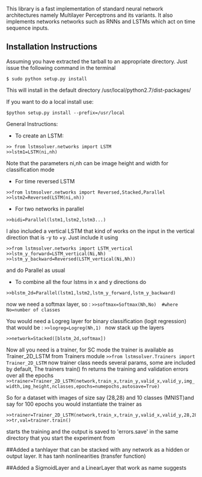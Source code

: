 This library is a fast implementation of standard neural network architectures namely Multilayer Perceptrons and its variants. It also implements networks networks such as RNNs and LSTMs which act on time sequence inputs. 

Installation Instructions
-------------------------

Assuming you have extracted the tarball to an appropriate directory. Just issue the following command in the terminal 

```$ sudo python setup.py install ```

This will install in the default directory /usr/local/python2.7/dist-packages/


If you want to do a local install use:

```$python setup.py install --prefix=/usr/local```



General Instructions:

* To create an LSTM:
```
>> from lstmsolver.networks import LSTM
>>lstm1=LSTM(ni,nh)
```
Note that the parameters ni,nh can be image height and width for classification mode

* For time reversed LSTM
```
>>from lstmsolver.networks import Reversed,Stacked,Parallel
>>lstm2=Reversed(LSTM(ni,nh))
```
 
* For two networks in parallel
```
>>bidi=Parallel(lstm1,lstm2,lstm3...)  
```

I also included a vertical LSTM that kind of works on the input in the vertical direction that is -y to +y. Just include it using

```
>>from lstmsolver.networks import LSTM_vertical
>>lstm_y_forward=LSTM_vertical(Ni,Nh) 
>>lstm_y_backward=Reversed(LSTM_vertical(Ni,Nh))
```
and do Parallel as usual 


* To combine all the four lstms in x and y directions do 
```
>>blstm_2d=Parallel(lstm1,lstm2,lstm_y_forward,lstm_y_backward) 
```

now we need a softmax layer, so :
`>>softmax=Softmax(Nh,No)  #where No=number of classes`

You would need a Logreg layer for binary classification (logit regression) 
that would be :
`>>logreg=Logreg(Nh,1) `
now stack up the layers 

`>>network=Stacked([blstm_2d,softmax]) `


Now all you need is a trainer, for SC mode the trainer is available as Trainer_2D_LSTM from Trainers module 
`>>from lstmsolver.Trainers import Trainer_2D_LSTM`
now trainer class needs several params, some are included by default,
The trainers train() fn returns the training and validation errors over all the epochs 
`>>trainer=Trainer_2D_LSTM(network,train_x,train_y,valid_x,valid_y,img_width,img_height,nclasses,epochs=numepochs,autosave=True) `
  
So for a dataset with images of size say (28,28) and 10 classes (MNIST)and say for 100 epochs you would instantiate the trainer as 
```
>>trainer=Trainer_2D_LSTM(network,train_x,train_y,valid_x,valid_y,28,28,10,epochs=100,autosave=True) 
>>tr,val=trainer.train() 
```
starts the training and the output is saved to 'errors.save' in the same directory that you start the experiment from 

##Added a tanhlayer that can be stacked with any network as a hidden or output layer. It has tanh nonlinearities (transfer function) 

##Added a SigmoidLayer and a LinearLayer that work as name suggests
